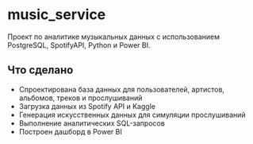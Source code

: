 # music_service
Проект по аналитике музыкальных данных с использованием PostgreSQL, SpotifyAPI, Python и Power BI.  
## Что сделано
- Спроектирована база данных для пользователей, артистов, альбомов, треков и прослушиваний  
- Загрузка данных из Spotify API и Kaggle  
- Генерация искусственных данных для симуляции прослушиваний  
- Выполнение аналитических SQL-запросов  
- Построен дашборд в Power BI

